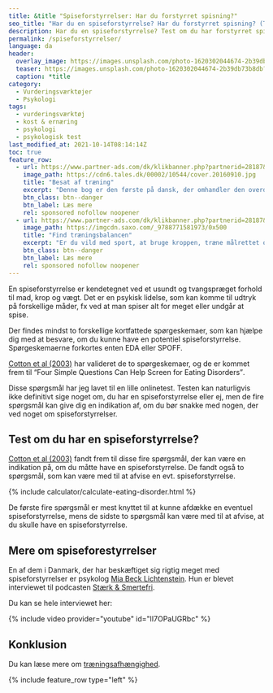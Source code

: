 ```yaml
---
title: &title "Spiseforstyrrelser: Har du forstyrret spisning?"
seo_title: "Har du en spiseforstyrrelse? Har du forstyrret spisning? (Test)"
description: Har du en spiseforstyrrelse? Test om du har forstyrret spisning i dette spørgeskema, som er baseret på videnskabelige studier af spiseforstyrrelser.
permalink: /spiseforstyrrelser/
language: da
header:
  overlay_image: https://images.unsplash.com/photo-1620302044674-2b39db73b8db?ixid=MnwxMjA3fDB8MHxwaG90by1wYWdlfHx8fGVufDB8fHx8&ixlib=rb-1.2.1&auto=format&fit=crop&h=630&w=1200&q=60
  teaser: https://images.unsplash.com/photo-1620302044674-2b39db73b8db?ixid=MnwxMjA3fDB8MHxwaG90by1wYWdlfHx8fGVufDB8fHx8&ixlib=rb-1.2.1&auto=format&fit=crop&h=300&w=400&q=10
  caption: *title
category:
  - Vurderingsværktøjer
  - Psykologi
tags:
  - vurderingsværktøj
  - kost & ernæring
  - psykologi
  - psykologisk test
last_modified_at: 2021-10-14T08:14:14Z
toc: true
feature_row:
  - url: https://www.partner-ads.com/dk/klikbanner.php?partnerid=28187&bannerid=57950&htmlurl=https://www.saxo.com/dk/besat-af-traening_mia-beck-lichtenstein_haeftet_9788777068515
    image_path: https://cdn6.tales.dk/00002/10544/cover.20160910.jpg
    title: "Besat af træning"
    excerpt: "Denne bog er den første på dansk, der omhandler den overdrevne og ekstreme træningsiver, som i nogle tilfælde kan udvikle sig til en negativ afhængighedstilstand. Bogen er skrevet af Mia Beck Lichtenstein."
    btn_class: btn--danger
    btn_label: Læs mere
    rel: sponsored nofollow noopener
  - url: https://www.partner-ads.com/dk/klikbanner.php?partnerid=28187&bannerid=43264&htmlurl=https://www.saxo.com/dk/find-traeningsbalancen_mia-beck-lichtenstein_epub_9788771581973
    image_path: https://imgcdn.saxo.com/_9788771581973/0x500
    title: "Find træningsbalancen"
    excerpt: "Er du vild med sport, at bruge kroppen, træne målrettet og konkurrere? Giver motion og idræt dig glæde og energi? Men sker det også at træningen styrer dit liv? Eller at du træner , selvom du har smerter og ved, at du burde lade være?"
    btn_class: btn--danger
    btn_label: Læs mere
    rel: sponsored nofollow noopener
---
```


En spiseforstyrrelse er kendetegnet ved et usundt og tvangspræget forhold til mad, krop og vægt. Det er en psykisk lidelse, som kan komme til udtryk på forskellige måder, fx ved at man spiser alt for meget eller undgår at spise.

Der findes mindst to forskellige kortfattede spørgeskemaer, som kan hjælpe dig med at besvare, om du kunne have en potentiel spiseforstyrrelse. Spørgeskemaerne forkortes enten EDA eller SPOFF.

[Cotton et al (2003)](https://www.ncbi.nlm.nih.gov/pmc/articles/PMC1494802/) har valideret de to spørgeskemaer, og de er kommet frem til <q>Four Simple Questions Can Help Screen for Eating Disorders</q>.

Disse spørgsmål har jeg lavet til en lille onlinetest. Testen kan naturligvis ikke definitivt sige noget om, du har en spiseforstyrrelse eller ej, men de fire spørgsmål kan give dig en indikation af, om du bør snakke med nogen, der ved noget om spiseforstyrrelser.

## Test om du har en spiseforstyrrelse?

[Cotton et al (2003)](https://www.ncbi.nlm.nih.gov/pmc/articles/PMC1494802/) fandt frem til disse fire spørgsmål, der kan være en indikation på, om du måtte have en spiseforstyrrelse. De fandt også to spørgsmål, som kan være med til at afvise en evt. spiseforstyrrelse.

{% include calculator/calculate-eating-disorder.html %}

De første fire spørgsmål er mest knyttet til at kunne afdække en eventuel spiseforstyrrelse, mens de sidste to spørgsmål kan være med til at afvise, at du skulle have en spiseforstyrrelse.

## Mere om spiseforestyrrelser

En af dem i Danmark, der har beskæftiget sig rigtig meget med spiseforstyrrelser er psykolog [Mia Beck Lichtenstein](https://www.mialic.dk). Hun er blevet interviewet til podcasten [Stærk & Smertefri](https://maxer.dk/staerk-smertefri/spiseforstyrrelser).

Du kan se hele interviewet her:

{% include video provider="youtube" id="lI7OPaUGRbc" %}

## Konklusion

Du kan læse mere om [træningsafhængighed](/traeningsafhaengighed/).

{% include feature_row type="left" %}
